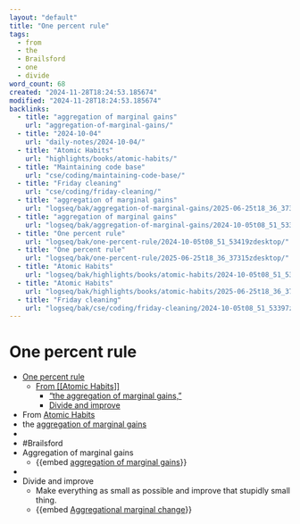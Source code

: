 ```yaml
---
layout: "default"
title: "One percent rule"
tags:
  - from
  - the
  - Brailsford
  - one
  - divide
word_count: 68
created: "2024-11-28T18:24:53.185674"
modified: "2024-11-28T18:24:53.185674"
backlinks:
  - title: "aggregation of marginal gains"
    url: "aggregation-of-marginal-gains/"
  - title: "2024-10-04"
    url: "daily-notes/2024-10-04/"
  - title: "Atomic Habits"
    url: "highlights/books/atomic-habits/"
  - title: "Maintaining code base"
    url: "cse/coding/maintaining-code-base/"
  - title: "Friday cleaning"
    url: "cse/coding/friday-cleaning/"
  - title: "aggregation of marginal gains"
    url: "logseq/bak/aggregation-of-marginal-gains/2025-06-25t18_36_37319zdesktop/"
  - title: "aggregation of marginal gains"
    url: "logseq/bak/aggregation-of-marginal-gains/2024-10-05t08_51_53362zdesktop/"
  - title: "One percent rule"
    url: "logseq/bak/one-percent-rule/2024-10-05t08_51_53419zdesktop/"
  - title: "One percent rule"
    url: "logseq/bak/one-percent-rule/2025-06-25t18_36_37315zdesktop/"
  - title: "Atomic Habits"
    url: "logseq/bak/highlights/books/atomic-habits/2024-10-05t08_51_53407zdesktop/"
  - title: "Atomic Habits"
    url: "logseq/bak/highlights/books/atomic-habits/2025-06-25t18_36_37332zdesktop/"
  - title: "Friday cleaning"
    url: "logseq/bak/cse/coding/friday-cleaning/2024-10-05t08_51_53397zdesktop/"
---
```

# One percent rule
- [One percent rule](#one-percent-rule)
	- [From \[\[Atomic Habits\]\]](#from-atomic-habits)
		- [“the aggregation of marginal gains,”](#the-aggregation-of-marginal-gains)
		- [Divide and improve](#divide-and-improve)
- From [Atomic Habits](logseq/bak/highlights/books/atomic-habits/2025-06-25t18_36_37332zdesktop/)
- the [aggregation of marginal gains](logseq/bak/aggregation-of-marginal-gains/2024-10-05t08_51_53362zdesktop/)
-
- #Brailsford
- Aggregation of marginal gains
	- {{embed [aggregation of marginal gains](logseq/bak/aggregation-of-marginal-gains/2024-10-05t08_51_53362zdesktop/)}}
-
- Divide and improve
	- Make everything as small as possible and improve that stupidly small thing.
	- {{embed [Aggregational marginal change](pages/aggregational-marginal-change/)}}